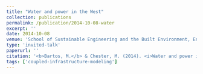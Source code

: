 ```yaml
---
title: "Water and power in the West"
collection: publications
permalink: /publication/2014-10-08-water
excerpt: ''
date: 2014-10-08
venue: 'School of Sustainable Engineering and the Built Environment, Environmental Engineering Seminar Series'
type: 'invited-talk'
paperurl: ''
citation: '<b>Bartos, M.</b> & Chester, M. (2014). <i>Water and power in the West</i>. School of Sustainable Engineering and the Built Environment, Environmental Engineering Seminar Series, Tempe, AZ.'
tags: ['coupled-infrastructure-modeling']
---
```

